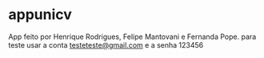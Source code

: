# appunicv

App feito por Henrique Rodrigues, Felipe Mantovani e Fernanda Pope. para teste usar a conta testeteste@gmail.com e a senha 123456
